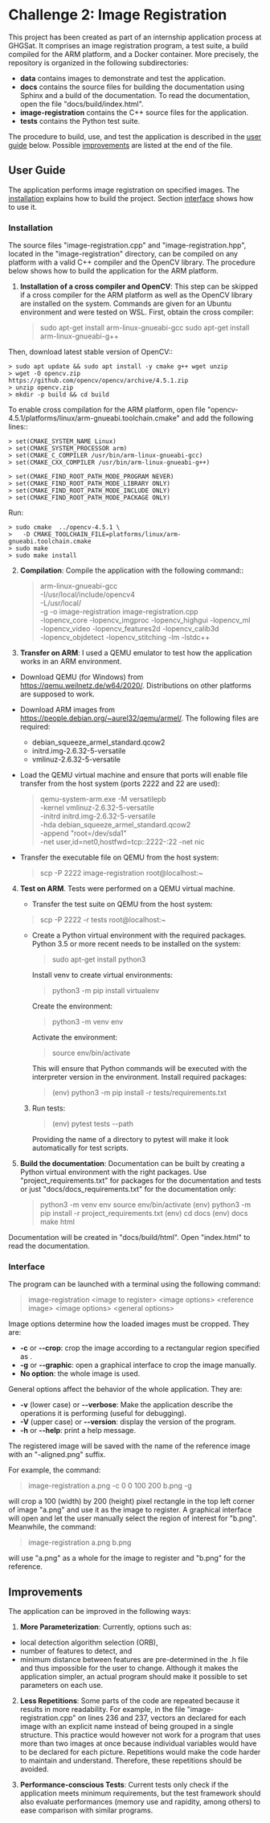 # Challenge 2: Image Registration

This project has been created as part of an internship application process at
GHGSat. It comprises an image registration program, a test suite, a build
compiled for the ARM platform, and a Docker container. More precisely, the
repository is organized in the following subdirectories:
- **data** contains images to demonstrate and test the application.
- **docs** contains the source files for building the documentation using
  Sphinx and a build of the documentation. To read the documentation, open
  the file "docs/build/index.html".
- **image-registration** contains the C++ source files for the application.
- **tests** contains the Python test suite.

The procedure to build, use, and test the application is described in the
[user guide](#user-guide) below. Possible [improvements](#improvements) are
listed at the end of the file.

## User Guide

The application performs image registration on specified images.
The [installation](#installation) explains how to build the project.
Section [interface](#interface) shows how to use it.

### Installation

The source files "image-registration.cpp" and "image-registration.hpp", located
in the "image-registration" directory, can be compiled on any platform with a
valid C++ compiler and the OpenCV library. The procedure below shows how to
build the application for the ARM platform.

1. **Installation of a cross compiler and OpenCV**: This step can be skipped
  if a cross compiler for the ARM platform as well as the OpenCV library are
  installed on the system. Commands are given for an Ubuntu environment and
  were tested on WSL. First, obtain the cross compiler:

    > sudo apt-get install arm-linux-gnueabi-gcc
    > sudo apt-get install arm-linux-gnueabi-g++
   
  Then, download latest stable version of OpenCV::

    > sudo apt update && sudo apt install -y cmake g++ wget unzip
    > wget -O opencv.zip https://github.com/opencv/opencv/archive/4.5.1.zip
    > unzip opencv.zip
    > mkdir -p build && cd build

  To enable cross compilation for the ARM platform, open file
  "opencv-4.5.1/platforms/linux/arm-gnueabi.toolchain.cmake" and add the
  following lines::

    > set(CMAKE_SYSTEM_NAME Linux)
    > set(CMAKE_SYSTEM_PROCESSOR arm)
    > set(CMAKE_C_COMPILER /usr/bin/arm-linux-gnueabi-gcc)
    > set(CMAKE_CXX_COMPILER /usr/bin/arm-linux-gnueabi-g++)

    > set(CMAKE_FIND_ROOT_PATH_MODE_PROGRAM NEVER)
    > set(CMAKE_FIND_ROOT_PATH_MODE_LIBRARY ONLY)
    > set(CMAKE_FIND_ROOT_PATH_MODE_INCLUDE ONLY)
    > set(CMAKE_FIND_ROOT_PATH_MODE_PACKAGE ONLY)
   
  Run:

    > sudo cmake  ../opencv-4.5.1 \
    >   -D CMAKE_TOOLCHAIN_FILE=platforms/linux/arm-gnueabi.toolchain.cmake
    > sudo make
    > sudo make install

2. **Compilation**: Compile the application with the following command::

    > arm-linux-gnueabi-gcc \
    >   -I/usr/local/include/opencv4 \
    >   -L/usr/local/ \
    >   -g -o image-registration  image-registration.cpp \
    >   -lopencv_core -lopencv_imgproc -lopencv_highgui -lopencv_ml \
    >   -lopencv_video -lopencv_features2d -lopencv_calib3d \
    >   -lopencv_objdetect -lopencv_stitching -lm -lstdc++

3. **Transfer on ARM**: I used a QEMU emulator to test how the application
  works in an ARM environment.

  * Download QEMU (for Windows) from https://qemu.weilnetz.de/w64/2020/.
    Distributions on other platforms are supposed to work.
  * Download ARM images from https://people.debian.org/~aurel32/qemu/armel/.
    The following files are required:

      * debian_squeeze_armel_standard.qcow2
      * initrd.img-2.6.32-5-versatile
      * vmlinuz-2.6.32-5-versatile

  * Load the QEMU virtual machine and ensure that ports will enable file
    transfer from the host system (ports 2222 and 22 are used):

    > qemu-system-arm.exe -M versatilepb \
    >   -kernel vmlinuz-2.6.32-5-versatile \
    >   -initrd initrd.img-2.6.32-5-versatile \
    >   -hda debian_squeeze_armel_standard.qcow2 \
    >   -append "root=/dev/sda1" \
    >   -net user,id=net0,hostfwd=tcp::2222-:22 -net nic

  * Transfer the executable file on QEMU from the host system:

    > scp -P 2222 image-registration root@localhost:~

4. **Test on ARM**. Tests were performed on a QEMU virtual machine.

   * Transfer the test suite on QEMU from the host system:

    > scp -P 2222 -r tests root@localhost:~
  
   * Create a Python virtual environment with the required packages.
      Python 3.5 or more recent needs to be installed on the system:

        > sudo apt-get install python3

      Install venv to create virtual environments:

        > python3 -m pip install virtualenv

      Create the environment:

        > python3 -m venv env

      Activate the environment:

        > source env/bin/activate

      This will ensure that Python commands will be executed with the
      interpreter version in the environment. Install required packages:

        > (env) python3 -m pip install -r tests/requirements.txt
      
   3. Run tests:

        > (env) pytest tests --path <file path to the executable file>

      Providing the name of a directory to pytest will make it look
      automatically for test scripts.

5. **Build the documentation**: Documentation can be built by creating
  a Python virtual environment with the right packages. Use
  "project_requirements.txt" for packages for the documentation and
  tests or just "docs/docs_requirements.txt" for the documentation only:

    > python3 -m venv env
    > source env/bin/activate
    > (env) python3 -m pip install -r project_requirements.txt
    > (env) cd docs
    > (env) docs make html

  Documentation will be created in "docs/build/html". Open "index.html"
  to read the documentation.

### Interface

The program can be launched with a terminal using the following command:

  > image-registration \<image to register> \<image options> \<reference image> \<image options> \<general options>

Image options determine how the loaded images must be
cropped. They are:

* **-c** or **--crop**: crop the image according to a rectangular region
  specified as <top left x coordinate> <top left y coordinate> <width>
  <height>.
* **-g** or **--graphic**: open a graphical interface to crop the image
  manually.
* **No option**: the whole image is used.

General options affect the behavior of the whole application. They are:

* **-v** (lower case) or **--verbose**: Make the application describe the
  operations it is performing (useful for debugging).
* **-V** (upper case) or **--version**: display the version of the program.
* **-h** or **--help**: print a help message.

The registered image will be saved with the name of the reference image with an
"-aligned.png" suffix.

For example, the command:

  > image-registration a.png -c 0 0 100 200 b.png -g

will crop a 100 (width) by 200 (height) pixel rectangle in the top left corner
of image "a.png" and use it as the image to register. A graphical interface
will open and let the user manually select the region of interest for "b.png".
Meanwhile, the command:

  > image-registration a.png b.png

will use "a.png" as a whole for the image to register and "b.png" for the
reference.

## Improvements

The application can be improved in the following ways:

1. **More Parameterization**: Currently, options such as:
  * local detection algorithm selection (ORB),
  * number of features to detect, and
  * minimum distance between features
  are pre-determined in the .h file and thus impossible for the user to
  change. Although it makes the application simpler, an actual program should
  make it possible to set parameters on each use.

2. **Less Repetitions**: Some parts of the code are repeated because
  it results in more readability. For example, in the file
  "image-registration.cpp" on lines 236 and 237, vectors an declared for each
  image with an explicit name instead of being grouped in a single structure.
  This practice would however not work for a program that uses more than
  two images at once because individual variables would have to be declared
  for each picture. Repetitions would make the code harder to maintain and
  understand. Therefore, these repetitions should be avoided.

3. **Performance-conscious Tests**: Current tests only check if the application
  meets minimum requirements, but the test framework should also evaluate
  performances (memory use and rapidity, among others) to ease comparison with
  similar programs.

